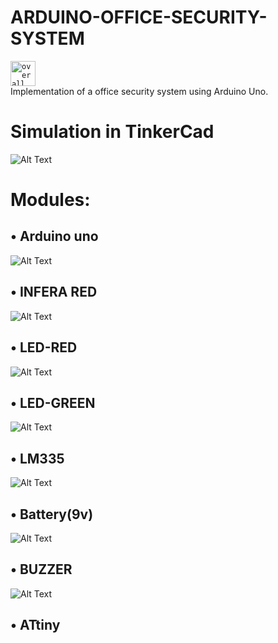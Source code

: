 # ARDUINO-OFFICE-SECURITY-SYSTEM
<code><img height="40" title="overall" src="https://github.com/ZiadSheriif/ZiadSheriif/blob/main/overall.png"></code> <br>
Implementation of a office security system using Arduino Uno.

# Simulation in TinkerCad
![Alt Text](http://uupload.ir/files/nyc8_capture.png)

# Modules:
## • Arduino uno <br>
![Alt Text](http://uupload.ir/files/aa7x_81a621o1eol._sl1500_.jpg)
## • INFERA RED <br>
![Alt Text](http://uupload.ir/files/mho8_inferared.jpg)
## • LED-RED <br>
![Alt Text](http://uupload.ir/files/27w8_basic-led.png)
## • LED-GREEN <br>
![Alt Text](http://uupload.ir/files/27w8_basic-led.png)
## • LM335 <br>
![Alt Text](http://uupload.ir/files/app8_temperature-lm335.png)
## • Battery(9v) <br>
![Alt Text](http://uupload.ir/files/xmt_photocell.png)
## • BUZZER <br>
![Alt Text](http://uupload.ir/files/8gq_buzzer.jpg)
## • ATtiny <br>

 



